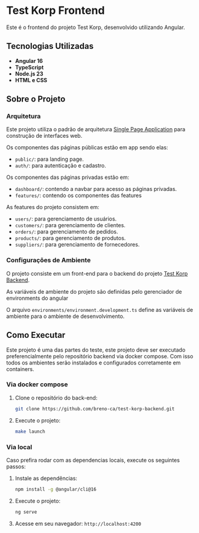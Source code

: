 # Test Korp Frontend

Este é o frontend do projeto Test Korp, desenvolvido utilizando Angular.

## Tecnologias Utilizadas

- **Angular 16**
- **TypeScript**
- **Node.js 23**
- **HTML e CSS**

## Sobre o Projeto

### Arquitetura

Este projeto utiliza o padrão de arquitetura [Single Page Application](https://en.wikipedia.org/wiki/Single-page_application) para construção de interfaces web.

Os componentes das páginas públicas estão em app sendo elas:
- `public/`: para landing page.
- `auth/`: para autenticação e cadastro.

Os componentes das páginas privadas estão em:
- `dashboard/`: contendo a navbar para acesso as páginas privadas.
- `features/`: contendo os componentes das features

As features do projeto consistem em:
- `users/`: para gerenciamento de usuários.
- `customers/`: para gerenciamento de clientes.
- `orders/`: para gerenciamento de pedidos.
- `products/`: para gerenciamento de produtos.
- `suppliers/`: para gerenciamento de fornecedores.

### Configurações de Ambiente

O projeto consiste em um front-end para o backend do projeto [Test Korp Backend](https://github.com/breno-ca/test-korp-backend).

As variáveis de ambiente do projeto são definidas pelo gerenciador de environments do angular

O arquivo `environments/environment.development.ts` define as variáveis de ambiente para o ambiente de desenvolvimento.

## Como Executar

Este projeto é uma das partes do teste, este projeto deve ser executado preferencialmente pelo repositório backend via docker compose. Com isso todos os ambientes serão instalados e configurados corretamente em containers.

### Via docker compose

1. Clone o repositório do back-end:
    ```sh 
    git clone https://github.com/breno-ca/test-korp-backend.git
    ```

2. Execute o projeto:
    ```sh
    make launch
    ```

### Via local

Caso prefira rodar com as dependencias locais, execute os seguintes passos:

1. Instale as dependências:
    ```sh
    npm install -g @angular/cli@16
    ```
2. Execute o projeto:
    ```sh
    ng serve
    ```
3. Acesse em seu navegador: `http://localhost:4200`
